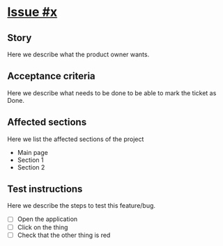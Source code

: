 # [Issue #x](https://github.com/alanmvarela/golang-design-patterns/issues/)

## Story

Here we describe what the product owner wants.

## Acceptance criteria

Here we describe what needs to be done to be able to mark the ticket as Done.

## Affected sections

Here we list the affected sections of the project

- Main page
- Section 1
- Section 2

## Test instructions

Here we describe the steps to test this feature/bug.

- [ ] Open the application
- [ ] Click on the thing
- [ ] Check that the other thing is red
